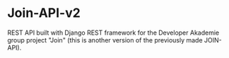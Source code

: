 # Join-API-v2
REST API built with Django REST framework for the Developer Akademie group project "Join" (this is another version of the previously made JOIN-API).
